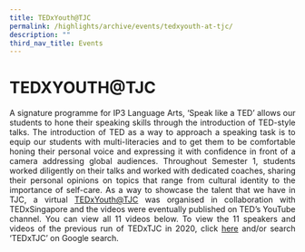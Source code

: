 ```yaml
---
title: TEDxYouth@TJC
permalink: /highlights/archive/events/tedxyouth-at-tjc/
description: ""
third_nav_title: Events
---
```

# TEDXYOUTH@TJC

<p style="text-align: justify;">A signature programme for IP3 Language Arts, ‘Speak like a TED’ allows our students to hone their speaking skills through the introduction of TED-style talks. The introduction of TED as a way to approach a speaking task is to equip our students with multi-literacies and to get them to be comfortable honing their personal voice and expressing it with confidence in front of a camera addressing global audiences. Throughout Semester 1, students worked diligently on their talks and worked with dedicated coaches, sharing their personal opinions on topics that range from cultural identity to the importance of self-care. As a way to showcase the talent that we have in TJC, a virtual <a href="https://www.ted.com/tedx/events/48402" target="_blank">TEDxYouth@TJC</a> was organised in collaboration with TEDxSingapore and the videos were eventually published on TED’s YouTube channel. You can view all 11 videos below. To view the 11 speakers and videos of the previous run of TEDxTJC in 2020, click <a href="https://www.ted.com/tedx/events/40770" target="_blank">here</a> and/or search ‘TEDxTJC’ on Google search.</p>